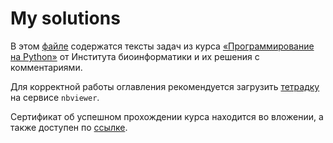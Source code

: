 # My solutions

В этом [файле](https://github.com/data-analyst-and-financier/python_programming_course/blob/main/My%20solutions.ipynb) содержатся тексты задач из курса [«Программирование на Python»](https://stepik.org/course/67/info) от Института биоинформатики и их решения c комментариями.

Для корректной работы оглавления рекомендуется загрузить [тетрадку](https://nbviewer.org/github/data-analyst-and-financier/python_programming_course/blob/910013308fa6f9ee05e09384ff8fa15c6faa5fee/My%20solutions.ipynb) на сервисе `nbviewer`. 

Сертификат об успешном прохождении курса находится во вложении, а также доступен по [ссылке](https://stepik.org/cert/2134362).
